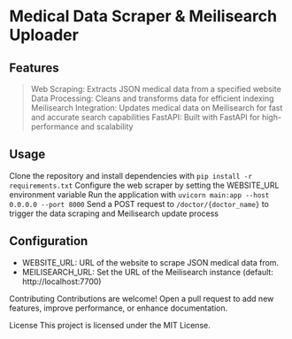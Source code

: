 # Medical Data Scraper & Meilisearch Uploader

## Features
> Web Scraping: Extracts JSON medical data from a specified website
> Data Processing: Cleans and transforms data for efficient indexing
> Meilisearch Integration: Updates medical data on Meilisearch for fast and accurate search capabilities
> FastAPI: Built with FastAPI for high-performance and scalability

## Usage
Clone the repository and install dependencies with ```pip install -r requirements.txt```
Configure the web scraper by setting the WEBSITE_URL environment variable
Run the application with ```uvicorn main:app --host 0.0.0.0 --port 8000```
Send a POST request to ```/doctor/{doctor_name}``` to trigger the data scraping and Meilisearch update process

## Configuration
- WEBSITE_URL: URL of the website to scrape JSON medical data from.
- MEILISEARCH_URL: Set the URL of the Meilisearch instance (default: http://localhost:7700)

Contributing
Contributions are welcome! Open a pull request to add new features, improve performance, or enhance documentation.

License
This project is licensed under the MIT License.
